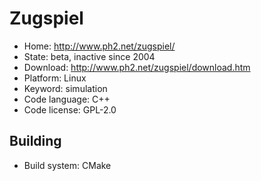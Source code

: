 # Zugspiel

- Home: http://www.ph2.net/zugspiel/
- State: beta, inactive since 2004
- Download: http://www.ph2.net/zugspiel/download.htm
- Platform: Linux
- Keyword: simulation
- Code language: C++
- Code license: GPL-2.0

## Building

- Build system: CMake
